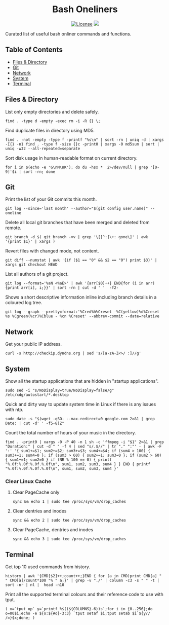 <h1 align="center">Bash Oneliners</h1>

<p align="center">
<a href="https://github.com/labbots/bash-oneliners/blob/master/LICENSE"><img src="https://img.shields.io/github/license/labbots/bash-oneliners.svg?style=for-the-badge" alt="License"></a>
<a href="https://www.codacy.com/manual/labbots/bash-oneliners?utm_source=github.com&amp;utm_medium=referral&amp;utm_content=labbots/bash-oneliners&amp;utm_campaign=Badge_Grade"><img src="https://img.shields.io/codacy/grade/a72b150d9e8b4166996abf8f871c42b0?style=for-the-badge"/></a>
</p>
Curated list of useful bash onliner commands and functions.

## Table of Contents
- [Files & Directory](#files--directory)
- [Git](#git)
- [Network](#network)
- [System](#system)
- [Terminal](#terminal)

## Files & Directory
List only empty directories and delete safely.

```shell
find . -type d -empty -exec rm -i -R {} \;
```

Find duplicate files in directory using MD5.

```shell
find . -not -empty -type f -printf "%s\n" | sort -rn | uniq -d | xargs -I{} -n1 find . -type f -size {}c -print0 | xargs -0 md5sum | sort | uniq -w32 --all-repeated=separate
```

Sort disk usage in human-readable format on current directory.

```shell
for i in $(echo -e 'G\nM\nK'); do du -hsx *  2>/dev/null | grep '[0-9]'$i | sort -rn; done
```

## Git

Print the list of your Git commits this month.

```shell
git log --since='last month' --author="$(git config user.name)" --oneline
```

Delete all local git branches that have been merged and deleted from remote.

```shell
git branch -d $( git branch -vv | grep '\[[^:]\+: gone\]' | awk '{print $1}' | xargs )
```

Revert files with changed mode, not content.

```shell
git diff --numstat | awk '{if ($1 == "0" && $2 == "0") print $3}' | xargs git checkout HEAD
```

List all authors of a git project.

```shell
git log --format='%aN <%aE>' | awk '{arr[$0]++} END{for (i in arr){print arr[i], i;}}' | sort -rn | cut -d ' '  -f2-
```

Shows a short descriptive information inline including branch details in a coloured log tree.

```shell
git log --graph --pretty=format:'%Cred%h%Creset -%C(yellow)%d%Creset %s %Cgreen(%cr)%Cblue - %cn %Creset' --abbrev-commit --date=relative
```

## Network

Get your public IP address.
```shell
curl -s http://checkip.dyndns.org | sed 's/[a-zA-Z<>/ :]//g'
```

## System

Show all the startup applications that are hidden in "startup applications".

```shell
sudo sed -i "s/NoDisplay=true/NoDisplay=false/g" /etc/xdg/autostart/*.desktop
```

Quick and dirty way to update system time in Linux if there is any issues with ntp.

```shell
sudo date -s "$(wget -qSO- --max-redirect=0 google.com 2>&1 | grep Date: | cut -d' ' -f5-8)Z"
```
Count the total number of hours of your music in the directory.

```shell
find . -print0 | xargs -0 -P 40 -n 1 sh -c 'ffmpeg -i "$1" 2>&1 | grep "Duration:" | cut -d " " -f 4 | sed "s/.$//" | tr "." ":"' - | awk -F ':' '{ sum1+=$1; sum2+=$2; sum3+=$3; sum4+=$4; if (sum4 > 100) { sum3+=1; sum4=0 }; if (sum3 > 60) { sum2+=1; sum3=0 }; if (sum2 > 60) { sum1+=1; sum2=0 } if (NR % 100 == 0) { printf "%.0f:%.0f:%.0f.%.0f\n", sum1, sum2, sum3, sum4 } } END { printf "%.0f:%.0f:%.0f.%.0f\n", sum1, sum2, sum3, sum4 }'
```

### Clear Linux Cache
1. Clear PageCache only
   ```shell
   sync && echo 1 | sudo tee /proc/sys/vm/drop_caches
   ```
2. Clear dentries and inodes
   ```shell
   sync && echo 2 | sudo tee /proc/sys/vm/drop_caches
   ```
3. Clear PageCache, dentries and inodes
   ```shell
   sync && echo 3 | sudo tee /proc/sys/vm/drop_caches

## Terminal

Get top 10 used commands from history.

```shell
history | awk '{CMD[$2]++;count++;}END { for (a in CMD)print CMD[a] " " CMD[a]/count*100 "% " a;}' | grep -v "./" | column -c3 -s " " -t | sort -nr | nl |  head -n10
```
Print all the supported terminal colours and their reference code to use with tput.

```shell
( x=`tput op` y=`printf %$((${COLUMNS}-6))s`;for i in {0..256};do o=00$i;echo -e ${o:${#o}-3:3} `tput setaf $i;tput setab $i`${y// /=}$x;done; )
```
